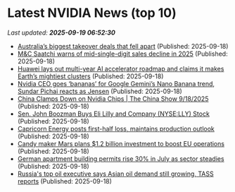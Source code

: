 # Latest NVIDIA News (top 10)
_Last updated: **2025-09-19 06:52:30**_

- [Australia’s biggest takeover deals that fell apart](https://biztoc.com/x/0637eadf7ee14996) (Published: 2025-09-18)
- [M&C Saatchi warns of mid-single-digit sales decline in 2025](https://biztoc.com/x/d4b72c575b2f03eb) (Published: 2025-09-18)
- [Huawei lays out multi-year AI accelerator roadmap and claims it makes Earth’s mightiest clusters](https://www.theregister.com/2025/09/18/huawei_ascend_roadmap/) (Published: 2025-09-18)
- [Nvidia CEO goes ‘bananas’ for Google Gemini’s Nano Banana trend, Sundar Pichai reacts as Jensen](https://indianexpress.com/article/trending/trending-globally/nvidia-ceo-goes-bananas-for-google-gemini-nano-banana-trend-sundar-pichai-reacts-as-jensen-10257016/) (Published: 2025-09-18)
- [China Clamps Down on Nvidia Chips | The China Show 9/18/2025](https://biztoc.com/x/8d50c5d46e342ad5) (Published: 2025-09-18)
- [Sen. John Boozman Buys Eli Lilly and Company (NYSE:LLY) Stock](https://www.etfdailynews.com/2025/09/18/sen-john-boozman-buys-eli-lilly-and-company-nyselly-stock-2/) (Published: 2025-09-18)
- [Capricorn Energy posts first-half loss, maintains production outlook](https://biztoc.com/x/40400990a2da0c4b) (Published: 2025-09-18)
- [Candy maker Mars plans $1.2 billion investment to boost EU operations](https://biztoc.com/x/b0167b31ffda48ad) (Published: 2025-09-18)
- [German apartment building permits rise 30% in July as sector steadies](https://biztoc.com/x/5c81727a206cc9ff) (Published: 2025-09-18)
- [Russia's top oil executive says Asian oil demand still growing, TASS reports](https://biztoc.com/x/84ce00e563a29f2f) (Published: 2025-09-18)
